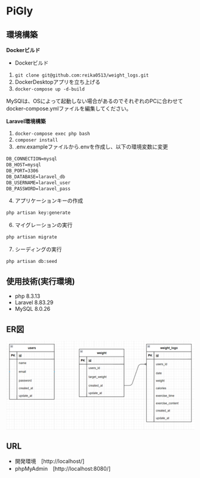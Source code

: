 # PiGly

## 環境構築
**Dockerビルド**
* Dockerビルド
1. `git clone git@github.com:reika0513/weight_logs.git`
2. DockerDesktopアプリを立ち上げる
3. `docker-compose up -d-build`

MySQlは、OSによって起動しない場合があるのでそれぞれのPCに合わせてdocker-compose.ymlファイルを編集してください。

**Laravel環境構築**
1. `docker-compose exec php bash`
2. `composer install`
3. .env.exampleファイルから.envを作成し、以下の環境変数に変更

``` text
DB_CONNECTION=mysql
DB_HOST=mysql
DB_PORT=3306
DB_DATABASE=laravel_db
DB_USERNAME=laravel_user
DB_PASSWORD=laravel_pass
```
4. アプリケーションキーの作成
``` bash
php artisan key:generate
```

6. マイグレーションの実行
``` bash
php artisan migrate
```

7. シーディングの実行
``` bash
php artisan db:seed
```

## 使用技術(実行環境)
* php 8.3.13
* Laravel 8.83.29
* MySQL 8.0.26

## ER図
![alt](weight.png)

## URL
* 開発環境　[http://localhost/]
* phpMyAdmin　[http://localhost:8080/]